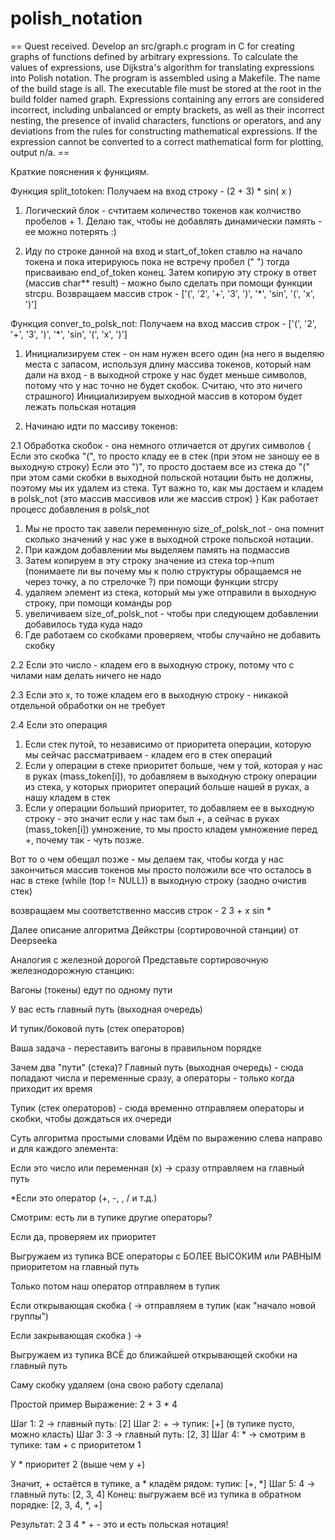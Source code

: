 # polish_notation

== Quest received. Develop an src/graph.c program in C for creating graphs of functions defined by arbitrary expressions. To calculate the values ​​of expressions, use Dijkstra's algorithm for translating expressions into Polish notation. The program is assembled using a Makefile. The name of the build stage is all. The executable file must be stored at the root in the build folder named graph. Expressions containing any errors are considered incorrect, including unbalanced or empty brackets, as well as their incorrect nesting, the presence of invalid characters, functions or operators, and any deviations from the rules for constructing mathematical expressions. If the expression cannot be converted to a correct mathematical form for plotting, output n/a. ==


Краткие пояснения к функциям.


Функция split_totoken:
Получаем на вход строку - (2 + 3) * sin( x )
1. Логический блок - счтитаем количество токенов как колчиство пробелов + 1. Делаю так, чтобы не добавлять динамически память - ее можно потерять :)

2. Иду по строке данной на вход и start_of_token ставлю на начало токена и пока итерируюсь пока не встречу пробел (" ") тогда присваиваю end_of_token конец. Затем копирую эту строку в ответ (массив char** result) - можно было сделать при помощи функции strcpu.
Возвращаем массив строк - ['(', '2', '+', '3', ')', '*', 'sin', '(', 'x', ')']

Функция conver_to_polsk_not:
Получаем на вход массив строк - ['(', '2', '+', '3', ')', '*', 'sin', '(', 'x', ')']

1. Инициализируем стек - он нам нужен всего один (на него я выделяю места с запасом, используя длину массива токенов, который нам дали на вход - в выходной строке у нас будет меньше символов, потому что у нас точно не будет скобок. Считаю, что это ничего страшного)
     Инициализируем выходной массив в котором будет лежать польская нотация

2. Начинаю идти по массиву токенов:

2.1 Обработка скобок - она немного отличается от других символов { 
Если это скобка "(", то просто кладу ее в стек (при этом не заношу ее в выходную строку)
Если это ")", то просто достаем все из стека до "(" при этом сами скобки в выходной польской нотации быть не должны, поэтому мы их удалем из стека. Тут важно то, как мы достаем и кладем в polsk_not (это массив массивов или же массив строк)
}
Как работает процесс добавления в polsk_not
1. Мы не просто так завели переменную size_of_polsk_not - она помнит сколько значений у нас уже в выходной строке польской нотации. 
2. При каждом добавлении мы выделяем память на подмассив 
3. Затем копируем в эту строку значение из стека top->num (понимаете ли вы почему мы к полю структуры обращаемся не через точку, а по стрелочке ?) при помощи функции strcpy
4. удаляем элемент из стека, который мы уже отправили в выходную строку, при помощи команды pop
6. увеличиваем size_of_polsk_not - чтобы при следующем добавлении добавилось туда куда надо
7. Где работаем со скобками проверяем, чтобы случайно не добавить скобку

2.2 Если это число  - кладем его в выходную строку, потому что с чилами нам делать ничего не надо

2.3 Если это х, то тоже кладем его в выходную строку - никакой отдельной обработки он не требует

2.4 Если это операция
1. Если стек путой, то независимо от приоритета операции, которую мы сейчас рассматриваем - кладем его в стек операций
2. Если у операции в стеке приоритет больше, чем у той, которая у нас в руках (mass_token[i]), то добавляем в выходную строку операции из стека, у которых приоритет операций больше нашей в руках, а нашу кладем в стек
3. Если у операции больший приоритет, то добавляем ее в выходную строку - это значит если у нас там был +, а сейчас в руках (mass_token[i]) умножение, то мы просто кладем умножение перед +, почему так - чуть позже.

Вот то о чем обещал позже - мы делаем так, чтобы когда у нас закончиться массив токенов мы просто положили все что осталось в нас в стеке (while (top != NULL)) в выходную строку (заодно очистив стек)

возвращаем мы соответственно массив строк - 2 3 + x sin *



Далее описание алгоритма Дейкстры (сортировочной станции) от Deepseeka

Аналогия с железной дорогой
Представьте сортировочную железнодорожную станцию:

Вагоны (токены) едут по одному пути

У вас есть главный путь (выходная очередь)

И тупик/боковой путь (стек операторов)

Ваша задача - переставить вагоны в правильном порядке

Зачем два "пути" (стека)?
Главный путь (выходная очередь) - сюда попадают числа и переменные сразу, а операторы - только когда приходит их время

Тупик (стек операторов) - сюда временно отправляем операторы и скобки, чтобы дождаться их очереди

Суть алгоритма простыми словами
Идём по выражению слева направо и для каждого элемента:

Если это число или переменная (x) → сразу отправляем на главный путь

*Если это оператор (+, -, , / и т.д.) 

Смотрим: есть ли в тупике другие операторы?

Если да, проверяем их приоритет

Выгружаем из тупика ВСЕ операторы с БОЛЕЕ ВЫСОКИМ или РАВНЫМ приоритетом на главный путь

Только потом наш оператор отправляем в тупик

Если открывающая скобка ( → отправляем в тупик (как "начало новой группы")

Если закрывающая скобка ) →

Выгружаем из тупика ВСЁ до ближайшей открывающей скобки на главный путь

Саму скобку удаляем (она свою работу сделала)

Простой пример
Выражение: 2 + 3 * 4

Шаг 1: 2 → главный путь: [2]
Шаг 2: + → тупик: [+] (в тупике пусто, можно класть)
Шаг 3: 3 → главный путь: [2, 3]
Шаг 4: * → смотрим в тупике: там + с приоритетом 1

У * приоритет 2 (выше чем у +)

Значит, + остаётся в тупике, а * кладём рядом: тупик: [+, *]
Шаг 5: 4 → главный путь: [2, 3, 4]
Конец: выгружаем всё из тупика в обратном порядке: [2, 3, 4, *, +]

Результат: 2 3 4 * + - это и есть польская нотация!

